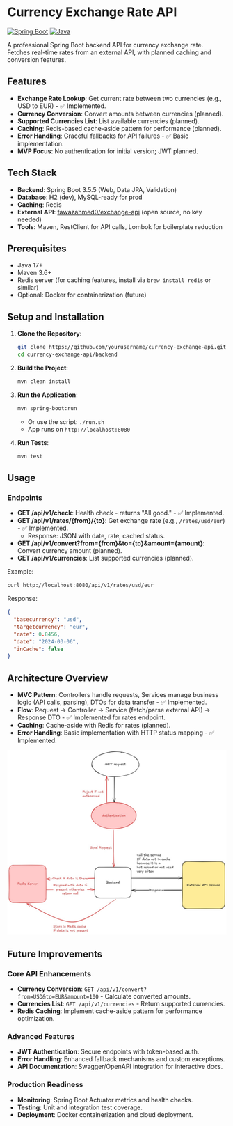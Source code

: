 # Currency Exchange Rate API

[![Spring Boot](https://img.shields.io/badge/Spring%20Boot-3.5.5-green.svg)](https://spring.io/projects/spring-boot)
[![Java](https://img.shields.io/badge/Java-17-blue.svg)](https://www.java.com)

A professional Spring Boot backend API for currency exchange rate. Fetches real-time rates from an external API, with planned caching and conversion features.

## Features

- **Exchange Rate Lookup**: Get current rate between two currencies (e.g., USD to EUR) - ✅ Implemented.
- **Currency Conversion**: Convert amounts between currencies (planned).
- **Supported Currencies List**: List available currencies (planned).
- **Caching**: Redis-based cache-aside pattern for performance (planned).
- **Error Handling**: Graceful fallbacks for API failures - ✅ Basic implementation.
- **MVP Focus**: No authentication for initial version; JWT planned.

## Tech Stack

- **Backend**: Spring Boot 3.5.5 (Web, Data JPA, Validation)
- **Database**: H2 (dev), MySQL-ready for prod
- **Caching**: Redis
- **External API**: [fawazahmed0/exchange-api](https://github.com/fawazahmed0/exchange-api) (open source, no key needed)
- **Tools**: Maven, RestClient for API calls, Lombok for boilerplate reduction

## Prerequisites

- Java 17+
- Maven 3.6+
- Redis server (for caching features, install via `brew install redis` or similar)
- Optional: Docker for containerization (future)

## Setup and Installation

1. **Clone the Repository**:
   ```bash
   git clone https://github.com/yourusername/currency-exchange-api.git
   cd currency-exchange-api/backend
   ```

2. **Build the Project**:
   ```bash
   mvn clean install
   ```

3. **Run the Application**:
   ```bash
   mvn spring-boot:run
   ```
   - Or use the script: `./run.sh`
   - App runs on `http://localhost:8080`

4. **Run Tests**:
   ```bash
   mvn test
   ```

## Usage

### Endpoints
- **GET /api/v1/check**: Health check - returns "All good." - ✅ Implemented.
- **GET /api/v1/rates/{from}/{to}**: Get exchange rate (e.g., `/rates/usd/eur`) - ✅ Implemented.
  - Response: JSON with date, rate, cached status.
- **GET /api/v1/convert?from={from}&to={to}&amount={amount}**: Convert currency amount (planned).
- **GET /api/v1/currencies**: List supported currencies (planned).

Example:
```bash
curl http://localhost:8080/api/v1/rates/usd/eur
```

Response:
```json
{
  "basecurrency": "usd",
  "targetcurrency": "eur",
  "rate": 0.8456,
  "date": "2024-03-06",
  "inCache": false
}
```

## Architecture Overview

- **MVC Pattern**: Controllers handle requests, Services manage business logic (API calls, parsing), DTOs for data transfer - ✅ Implemented.
- **Flow**: Request → Controller → Service (fetch/parse external API) → Response DTO - ✅ Implemented for rates endpoint.
- **Caching**: Cache-aside with Redis for rates (planned).
- **Error Handling**: Basic implementation with HTTP status mapping - ✅ Implemented.

![Basic flow](./images/Dataflow.jpeg)

## Future Improvements

### Core API Enhancements
- **Currency Conversion**: `GET /api/v1/convert?from=USD&to=EUR&amount=100` - Calculate converted amounts.
- **Currencies List**: `GET /api/v1/currencies` - Return supported currencies.
- **Redis Caching**: Implement cache-aside pattern for performance optimization.

### Advanced Features
- **JWT Authentication**: Secure endpoints with token-based auth.
- **Error Handling**: Enhanced fallback mechanisms and custom exceptions.
- **API Documentation**: Swagger/OpenAPI integration for interactive docs.

### Production Readiness
- **Monitoring**: Spring Boot Actuator metrics and health checks.
- **Testing**: Unit and integration test coverage.
- **Deployment**: Docker containerization and cloud deployment.


